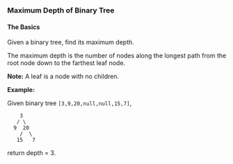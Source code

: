 ### Maximum Depth of Binary Tree
#### The Basics

Given a binary tree, find its maximum depth.

The maximum depth is the number of nodes along the longest path from the root node down to the farthest leaf node.

**Note:**
A leaf is a node with no children.

**Example:**

Given binary tree `[3,9,20,null,null,15,7]`,

```
  	3
   / \
  9  20
    /  \
   15   7
```
return depth = 3.